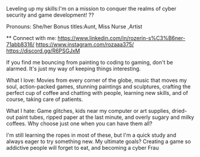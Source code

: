 Leveling up my skills:I'm on a mission to conquer the realms of cyber security and game development! ??

Pronouns: She/her Bonus titles:Aunt, Miss Nurse ,Artist

** Connect with me: 
https://www.linkedin.com/in/rozerin-s%C3%B6ner-71abb8316/ 
https://www.instagram.com/rozaaa375/ 
https://discord.gg/R6PSGJxM

If you find me bouncing from painting to coding to gaming, don't be alarmed. It's just my way of keeping things interesting. 

What I love: Movies from every corner of the globe, music that moves my soul, action-packed games, stunning paintings and sculptures, crafting the perfect cup of coffee and chatting with people, learning new skills, and of course, taking care of patients.

What I hate: Game glitches, kids near my computer or art supplies, dried-out paint tubes, ripped paper at the last minute, and overly sugary and milky coffees. Why choose just one when you can have them all?

I'm still learning the ropes in most of these, but I'm a quick study and always eager to try something new. 
My ultimate goals? Creating a game so addictive people will forget to eat, and becoming a cyber Frau
